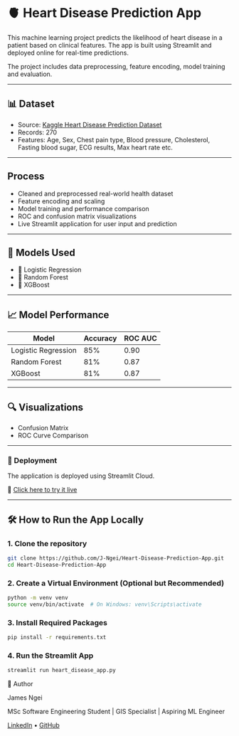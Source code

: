 # 🫀 Heart Disease Prediction App

This machine learning project predicts the likelihood of heart disease in a patient based on clinical features. The app is built using Streamlit and deployed online for real-time predictions.

The project includes data preprocessing, feature encoding, model training and evaluation.

---

## 📊 Dataset

- Source: [Kaggle Heart Disease Prediction Dataset](https://www.kaggle.com/datasets/rishidamarla/heart-disease-prediction)
- Records: 270
- Features: Age, Sex, Chest pain type, Blood pressure, Cholesterol, Fasting blood sugar, ECG results, Max heart rate etc.

---

## Process
- Cleaned and preprocessed real-world health dataset
- Feature encoding and scaling
- Model training and performance comparison
- ROC and confusion matrix visualizations
- Live Streamlit application for user input and prediction

---

## 🧠 Models Used

- 🔹 Logistic Regression
- 🔸 Random Forest
- 🔺 XGBoost

---

## 📈 Model Performance

| Model              | Accuracy | ROC AUC |
|-------------------|----------|---------|
| Logistic Regression | 85%     | 0.90    |
| Random Forest       | 81%     | 0.87    |
| XGBoost             | 81%     | 0.87    |

---

## 🔍 Visualizations
- Confusion Matrix
- ROC Curve Comparison

---

### 🚀 Deployment
The application is deployed using Streamlit Cloud.

🔗 [Click here to try it live](https://heart-disease-prediction-app-gdmqpy3cxkpruxcthxdtfn.streamlit.app/)

---

## 🛠️ How to Run the App Locally

### 1. Clone the repository
```bash
git clone https://github.com/J-Ngei/Heart-Disease-Prediction-App.git
cd Heart-Disease-Prediction-App
```

### 2. Create a Virtual Environment (Optional but Recommended)
``` bash
python -m venv venv
source venv/bin/activate  # On Windows: venv\Scripts\activate
```
### 3. Install Required Packages
``` bash
pip install -r requirements.txt
```
### 4. Run the Streamlit App
``` bash
streamlit run heart_disease_app.py
```
👤 Author

James Ngei

MSc Software Engineering Student | GIS Specialist | Aspiring ML Engineer

[LinkedIn](https://www.linkedin.com/in/james-ngei-61461b1a5) • [GitHub](https://github.com/J-Ngei)


